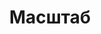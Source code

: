 --- 
title: "Масштаб" 
site: "http://www.mashtab-sevastopol.com" 
town: "Севастополь" 
tel: ["067-745-08-95, 066-950-16-77"] 
address: "Россия, АР Крым, г.Севастополь, Гагаринский р-он, ул. Рыбаков, 5-А, оф. 303" 
mail: "info1@mashtab.com" 
--- 